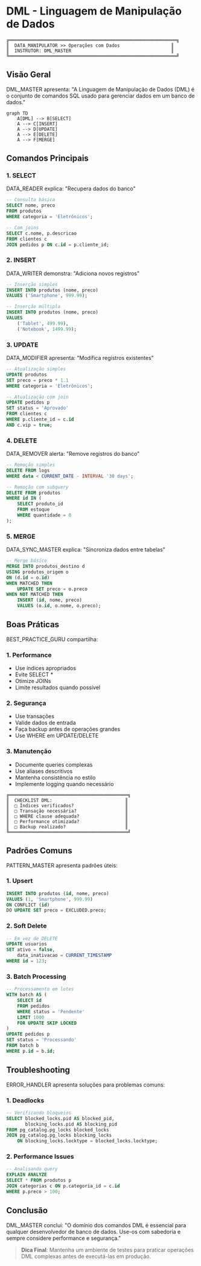 # DML - Linguagem de Manipulação de Dados

```ascii
╔══════════════════════════════════════════════════════════════╗
║  DATA_MANIPULATOR >> Operações com Dados                   ║
║  INSTRUTOR: DML_MASTER                                     ║
╚══════════════════════════════════════════════════════════════╝
```

## Visão Geral

DML_MASTER apresenta: "A Linguagem de Manipulação de Dados (DML) é o conjunto de comandos SQL usado para gerenciar dados em um banco de dados."

```mermaid
graph TD
    A[DML] --> B[SELECT]
    A --> C[INSERT]
    A --> D[UPDATE]
    A --> E[DELETE]
    A --> F[MERGE]
```

## Comandos Principais

### 1. SELECT
DATA_READER explica: "Recupera dados do banco"

```sql
-- Consulta básica
SELECT nome, preco 
FROM produtos 
WHERE categoria = 'Eletrônicos';

-- Com joins
SELECT c.nome, p.descricao
FROM clientes c
JOIN pedidos p ON c.id = p.cliente_id;
```

### 2. INSERT
DATA_WRITER demonstra: "Adiciona novos registros"

```sql
-- Inserção simples
INSERT INTO produtos (nome, preco)
VALUES ('Smartphone', 999.99);

-- Inserção múltipla
INSERT INTO produtos (nome, preco)
VALUES 
    ('Tablet', 499.99),
    ('Notebook', 1499.99);
```

### 3. UPDATE
DATA_MODIFIER apresenta: "Modifica registros existentes"

```sql
-- Atualização simples
UPDATE produtos 
SET preco = preco * 1.1
WHERE categoria = 'Eletrônicos';

-- Atualização com join
UPDATE pedidos p
SET status = 'Aprovado'
FROM clientes c
WHERE p.cliente_id = c.id
AND c.vip = true;
```

### 4. DELETE
DATA_REMOVER alerta: "Remove registros do banco"

```sql
-- Remoção simples
DELETE FROM logs 
WHERE data < CURRENT_DATE - INTERVAL '30 days';

-- Remoção com subquery
DELETE FROM produtos
WHERE id IN (
    SELECT produto_id 
    FROM estoque 
    WHERE quantidade = 0
);
```

### 5. MERGE
DATA_SYNC_MASTER explica: "Sincroniza dados entre tabelas"

```sql
-- Merge básico
MERGE INTO produtos_destino d
USING produtos_origem o
ON (d.id = o.id)
WHEN MATCHED THEN
    UPDATE SET preco = o.preco
WHEN NOT MATCHED THEN
    INSERT (id, nome, preco)
    VALUES (o.id, o.nome, o.preco);
```

## Boas Práticas

BEST_PRACTICE_GURU compartilha:

### 1. Performance
- Use índices apropriados
- Evite SELECT *
- Otimize JOINs
- Limite resultados quando possível

### 2. Segurança
- Use transações
- Valide dados de entrada
- Faça backup antes de operações grandes
- Use WHERE em UPDATE/DELETE

### 3. Manutenção
- Documente queries complexas
- Use aliases descritivos
- Mantenha consistência no estilo
- Implemente logging quando necessário

```ascii
╔════════════════════════════════════════════╗
║  CHECKLIST DML:                           ║
║  □ Índices verificados?                   ║
║  □ Transação necessária?                  ║
║  □ WHERE clause adequada?                 ║
║  □ Performance otimizada?                 ║
║  □ Backup realizado?                      ║
╚════════════════════════════════════════════╝
```

## Padrões Comuns

PATTERN_MASTER apresenta padrões úteis:

### 1. Upsert
```sql
INSERT INTO produtos (id, nome, preco)
VALUES (1, 'Smartphone', 999.99)
ON CONFLICT (id) 
DO UPDATE SET preco = EXCLUDED.preco;
```

### 2. Soft Delete
```sql
-- Em vez de DELETE
UPDATE usuarios
SET ativo = false,
    data_inativacao = CURRENT_TIMESTAMP
WHERE id = 123;
```

### 3. Batch Processing
```sql
-- Processamento em lotes
WITH batch AS (
    SELECT id 
    FROM pedidos 
    WHERE status = 'Pendente' 
    LIMIT 1000
    FOR UPDATE SKIP LOCKED
)
UPDATE pedidos p
SET status = 'Processando'
FROM batch b
WHERE p.id = b.id;
```

## Troubleshooting

ERROR_HANDLER apresenta soluções para problemas comuns:

### 1. Deadlocks
```sql
-- Verificando bloqueios
SELECT blocked_locks.pid AS blocked_pid,
       blocking_locks.pid AS blocking_pid
FROM pg_catalog.pg_locks blocked_locks
JOIN pg_catalog.pg_locks blocking_locks 
    ON blocking_locks.locktype = blocked_locks.locktype;
```

### 2. Performance Issues
```sql
-- Analisando query
EXPLAIN ANALYZE
SELECT * FROM produtos p
JOIN categorias c ON p.categoria_id = c.id
WHERE p.preco > 100;
```

## Conclusão

DML_MASTER conclui: "O domínio dos comandos DML é essencial para qualquer desenvolvedor de banco de dados. Use-os com sabedoria e sempre considere performance e segurança."

> **Dica Final**: Mantenha um ambiente de testes para praticar operações DML complexas antes de executá-las em produção.
